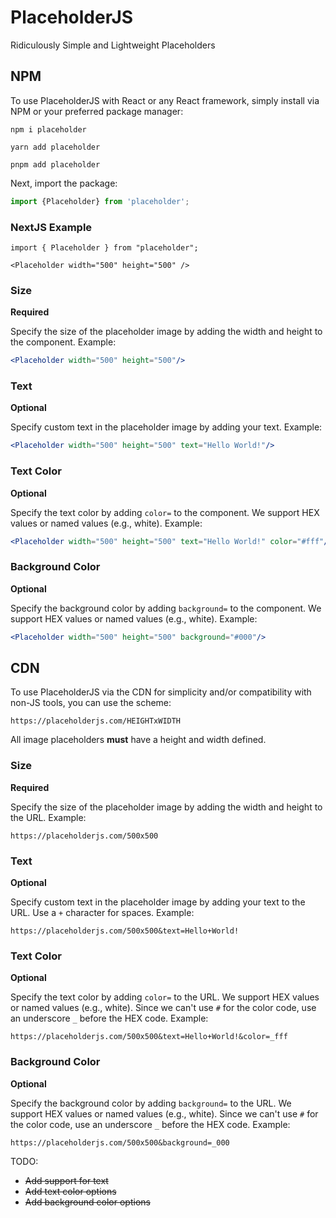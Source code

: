 # PlaceholderJS
Ridiculously Simple and Lightweight Placeholders

## NPM

To use PlaceholderJS with React or any React framework, simply install via NPM or your preferred package manager:

```npm i placeholder```

```yarn add placeholder```

```pnpm add placeholder```

Next, import the package:

```jsx
import {Placeholder} from 'placeholder';
```

### NextJS Example

```
import { Placeholder } from "placeholder";

<Placeholder width="500" height="500" />
```

### Size

**Required**

Specify the size of the placeholder image by adding the width and height to the component. Example:

```jsx
<Placeholder width="500" height="500"/>
```

### Text

**Optional**

Specify custom text in the placeholder image by adding your text. Example:

```jsx
<Placeholder width="500" height="500" text="Hello World!"/>
```

### Text Color

**Optional**

Specify the text color by adding `color=` to the component. We support HEX values or named values (e.g., white).
Example:

```jsx
<Placeholder width="500" height="500" text="Hello World!" color="#fff"/>
```

### Background Color

**Optional**

Specify the background color by adding `background=` to the component. We support HEX values or named values (e.g.,
white). Example:

```jsx
<Placeholder width="500" height="500" background="#000"/>
```

## CDN

To use PlaceholderJS via the CDN for simplicity and/or compatibility with non-JS tools, you can use the scheme:

```
https://placeholderjs.com/HEIGHTxWIDTH
```

All image placeholders **must** have a height and width defined.

### Size

**Required**

Specify the size of the placeholder image by adding the width and height to the URL. Example:

```
https://placeholderjs.com/500x500
```

### Text

**Optional**

Specify custom text in the placeholder image by adding your text to the URL. Use a `+` character for spaces. Example:

```
https://placeholderjs.com/500x500&text=Hello+World!
```

### Text Color

**Optional**

Specify the text color by adding `color=` to the URL. We support HEX values or named values (e.g., white). Since we
can't use `#` for the color code, use an underscore `_` before the HEX code. Example:

```
https://placeholderjs.com/500x500&text=Hello+World!&color=_fff
```

### Background Color

**Optional**

Specify the background color by adding `background=` to the URL. We support HEX values or named values (e.g., white).
Since we can't use `#` for the color code, use an underscore `_` before the HEX code. Example:

```
https://placeholderjs.com/500x500&background=_000
```

TODO:

- ~~Add support for text~~
- ~~Add text color options~~
- ~~Add background color options~~
